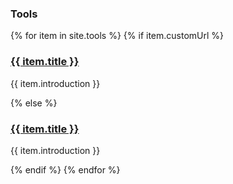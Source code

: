 ---
---
### Tools


<div class="content-block">
{% for item in site.tools %}
  {% if item.customUrl %}
  <h3><a href="{{ item.customUrl }}">{{ item.title }}</a></h3>
  	<p>{{ item.introduction }}</p>
  {% else %}
  <h3><a href="{{ item.url }}">{{ item.title }}</a></h3>
  	<p>{{ item.introduction }}</p>
  {% endif %}
{% endfor %}
</div>
